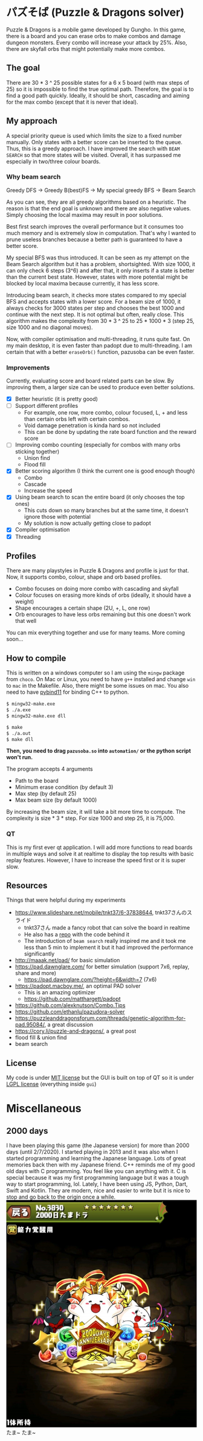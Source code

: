 # パズそば (Puzzle & Dragons solver)
Puzzle & Dragons is a mobile game developed by Gungho. In this game, there is a board and you can erase orbs to make combos and damage dungeon monsters. Every combo will increase your attack by 25%. Also, there are skyfall orbs that might potentially make more combos.

## The goal
There are 30 * 3 ^ 25 possible states for a 6 x 5 board (with max steps of 25) so it is impossible to find the true optimal path. Therefore, the goal is to find a good path quickly. Ideally, it should be short, cascading and aiming for the max combo (except that it is never that ideal). 

## My approach
A special priority queue is used which limits the size to a fixed number manually. Only states with a better score can be inserted to the queue. Thus, this is a greedy approach. I have improved the search with `BEAM SEARCH` so that more states will be visited. Overall, it has surpassed me especially in two/three colour boards.

### Why beam search
Greedy DFS -> Greedy B(best)FS -> My special greedy BFS -> Beam Search

As you can see, they are all greedy algorithms based on a heuristic. The reason is that the end goal is unknown and there are also negative values. Simply choosing the local maxima may result in poor solutions. 

Best first search improves the overall performance but it consumes too much memory and is extremely slow in computation. That's why I wanted to prune useless branches because a better path is guaranteed to have a better score.

My special BFS was thus introduced. It can be seen as my attempt on the Beam Search algorithm but it has a problem, shortsighted. With size 1000, it can only check 6 steps (3^6) and after that, it only inserts if a state is better than the current best state. However, states with more potential might be blocked by local maxima because currently, it has less score.

Introducing beam search, it checks more states compared to my special BFS and accepts states with a lower score. For a beam size of 1000, it always checks for 3000 states per step and chooses the best 1000 and continue with the next step. It is not optimal but often, really close. This algorithm makes the complexity from 30 * 3 ^ 25 to 25 * 1000 * 3 (step 25, size 1000 and no diagonal moves). 

Now, with compiler optimisation and multi-threading, it runs quite fast. On my main desktop, it is even faster than padopt due to multi-threading. I am certain that with a better `eraseOrb()` function, pazusoba can be even faster.

### Improvements
Currently, evaluating score and board related parts can be slow. By improving them, a larger size can be used to produce even better solutions.

- [x] Better heuristic (it is pretty good)
- [ ] Support different profiles
    - For example, one row, more combo, colour focused, L, + and less than certain orbs left with certain combos. 
    - Void damage penetration is kinda hard so not included
    - This can be done by updating the rate board function and the reward score
- [ ] Improving combo counting (especially for combos with many orbs sticking together)
    - Union find
    - Flood fill
- [x] Better scoring algorithm (I think the current one is good enough though)
    - Combo
    - Cascade
    - Increase the speed
- [x] Using beam search to scan the entire board (it only chooses the top ones)
    - This cuts down so many branches but at the same time, it doesn't ignore those with potential
    - My solution is now actually getting close to padopt
- [x] Compiler optimisation
- [x] Threading

## Profiles
There are many playstyles in Puzzle & Dragons and profile is just for that. Now, it supports combo, colour, shape and orb based profiles.
- Combo focuses on doing more combo with cascading and skyfall
- Colour focuses on erasing more kinds of orbs (ideally, it should have a weight)
- Shape encourages a certain shape (2U, +, L, one row)
- Orb encourages to have less orbs remaining but this one doesn't work that well

You can mix everything together and use for many teams. More coming soon...

## How to compile
This is written on a windows computer so I am using the `mingw` package from `choco`. 
On Mac or Linux, you need to have `g++` installed and change `win` to `mac` in the Makefile. Also, there might be some issues on mac. 
You also need to have [pybind11](https://github.com/pybind/pybind11) for binding C++ to python. 
~~~shell
$ mingw32-make.exe
$ ./a.exe
$ mingw32-make.exe dll
~~~
~~~shell
$ make
$ ./a.out
$ make dll
~~~
**Then, you need to drag `pazusoba.so` into `automation/` or the python script won't run.**

The program accepts 4 arguments
- Path to the board
- Minimum erase condition (by default 3)
- Max step (by default 25)
- Max beam size (by default 1000)

By increasing the beam size, it will take a bit more time to compute. The complexity is size * 3 * step. For size 1000 and step 25, it is 75,000.

### QT
This is my first ever qt application. I will add more functions to read boards in multiple ways and solve it at realtime to display the top results with basic replay features. However, I have to increase the speed first or it is super slow.

## Resources
Things that were helpful during my experiments

- https://www.slideshare.net/mobile/tnkt37/6-37838644, tnkt37さんのスライド
    - tnkt37さん made a fancy robot that can solve the board in realtime
    - He also has a [repo](https://github.com/tnkt37/PuzzDraSolver) with the code behind it
    - The introduction of `beam search` really inspired me and it took me less than 5 min to implement it but it had improved the performance significantly
- http://maaak.net/pad/ for basic simulation
- https://pad.dawnglare.com/ for better simulation (support 7x6, replay, share and more)
    - https://pad.dawnglare.com/?height=6&width=7 (7x6)
- https://padopt.macboy.me/, an optimal PAD solver
    - This is an amazing optimizer
    - https://github.com/matthargett/padopt
- https://github.com/alexknutson/Combo.Tips
- https://github.com/ethanlu/pazudora-solver
- https://puzzleanddragonsforum.com/threads/genetic-algorithm-for-pad.95084/, a great discussion
- https://cory.li/puzzle-and-dragons/, a great post
- flood fill & union find
- beam search

## License
My code is under [MIT license](https://github.com/HenryQuan/pazusoba/blob/master/LICENSE) but the GUI is built on top of QT so it is under [LGPL license](https://doc.qt.io/qt-5/lgpl.html) (everything inside `gui`)

# Miscellaneous
## 2000 days
I have been playing this game (the Japanese version) for more than 2000 days (until 2/7/2020). I started playing in 2013 and it was also when I started programming and learning the Japanese language. Lots of great memories back then with my Japanese friend. C++ reminds me of my good old days with C programming. You feel like you can anything with it. C is special because it was my first programming language but it was a tough way to start programming, lol. Lately, I have been using JS, Python, Dart, Swift and Kotlin. They are modern, nice and easier to write but it is nice to stop and go back to the origin once a while. 
![2000日たまドラ](https://raw.githubusercontent.com/HenryQuan/pazusoba/master/assets/2000.jpg?token=ABTRDFH6WOWXATCBOZXXCGK7BAJ5G)
たま~ たま~
